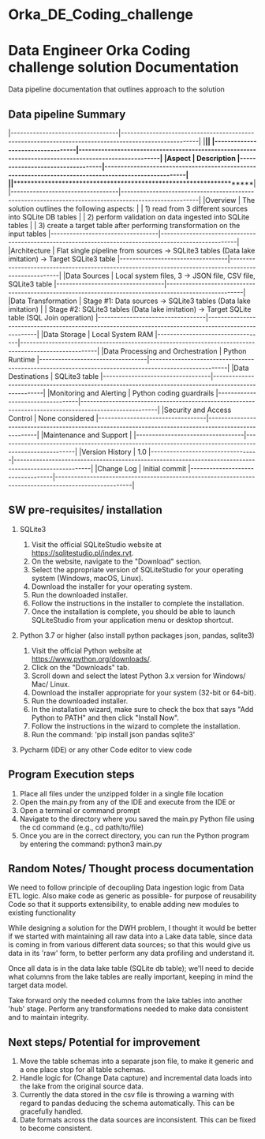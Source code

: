 # Orka_DE_Coding_challenge
# Data Engineer Orka Coding challenge solution Documentation

Data pipeline documentation that outlines approach to the solution

## Data pipeline Summary
|----------------------------------|------------------------------------------------------------------------------------------------------|
|**********************************|******************************************************************************************************|
|----------------------------------|------------------------------------------------------------------------------------------------------|
|Aspect                            | Description
|----------------------------------|------------------------------------------------------------------------------------------------------|
|**********************************|******************************************************************************************************|
|----------------------------------|------------------------------------------------------------------------------------------------------|
|Overview                          | The solution outlines the following aspects:
|                                  | 1) read from 3 different sources into SQLite DB tables
|		                               | 2) perform validation on data ingested into SQLite tables
|		                               | 3) create a target table after performing transformation on the input tables
|----------------------------------|------------------------------------------------------------------------------------------------------|
|Architecture                      | Flat single pipeline from sources -> SQLite3 tables (Data lake imitation) -> Target SQLite3 table
|----------------------------------|------------------------------------------------------------------------------------------------------|
|Data Sources                      | Local system files, 3 -> JSON file, CSV file, SQLite3 table
|----------------------------------|------------------------------------------------------------------------------------------------------|
|Data Transformation               | Stage #1: Data sources                         -> SQLite3 tables (Data lake imitation)
|                                  | Stage #2: SQLite3 tables (Data lake imitation) -> Target SQLite table (SQL Join operation)
|----------------------------------|------------------------------------------------------------------------------------------------------|
|Data Storage                      | Local System RAM
|----------------------------------|------------------------------------------------------------------------------------------------------|
|Data Processing and Orchestration | Python Runtime
|----------------------------------|------------------------------------------------------------------------------------------------------|
|Data Destinations                 | SQLite3 table
|----------------------------------|------------------------------------------------------------------------------------------------------|
|Monitoring and Alerting           | Python coding guardrails
|----------------------------------|------------------------------------------------------------------------------------------------------|
|Security and Access Control       | None considered
|----------------------------------|------------------------------------------------------------------------------------------------------|
|Maintenance and Support           | 
|----------------------------------|------------------------------------------------------------------------------------------------------|
|Version History                   | 1.0
|----------------------------------|------------------------------------------------------------------------------------------------------|
|Change Log                        | Initial commit
|----------------------------------|------------------------------------------------------------------------------------------------------|


## SW pre-requisites/ installation
1) SQLite3
	1) Visit the official SQLiteStudio website at https://sqlitestudio.pl/index.rvt.
	2) On the website, navigate to the "Download" section.
	3) Select the appropriate version of SQLiteStudio for your operating system (Windows, macOS, Linux).
	4) Download the installer for your operating system.
	5) Run the downloaded installer.
	6) Follow the instructions in the installer to complete the installation.
	7) Once the installation is complete, you should be able to launch SQLiteStudio from your application menu or desktop shortcut.

2) Python 3.7 or higher (also install python packages json, pandas, sqlite3)
	1) Visit the official Python website at https://www.python.org/downloads/.
	2) Click on the "Downloads" tab.
	3) Scroll down and select the latest Python 3.x version for Windows/ Mac/ Linux.
	4) Download the installer appropriate for your system (32-bit or 64-bit).
	5) Run the downloaded installer.
	6) In the installation wizard, make sure to check the box that says "Add Python to PATH" and then click "Install Now".
	7) Follow the instructions in the wizard to complete the installation.
    8) Run the command: 'pip install json pandas sqlite3'

3) Pycharm (IDE) or any other Code editor to view code


## Program Execution steps
1) Place all files under the unzipped folder in a single file location
2) Open the main.py from any of the IDE and execute from the IDE or
3) Open a terminal or command prompt
4) Navigate to the directory where you saved the main.py Python file using the cd command (e.g., cd path/to/file)
5) Once you are in the correct directory, you can run the Python program by entering the command: python3 main.py


## Random Notes/ Thought process documentation
We need to follow principle of decoupling Data ingestion logic from Data ETL logic.
Also make code as generic as possible- for purpose of reusability 
Code so that it supports extensibility, to enable adding new modules to existing functionality

While designing a solution for the DWH problem, I thought it would be better if we started with maintaining all raw data into a Lake data table, since data is coming in from various different data sources; so that this would give us data in its 'raw' form, to better perform any data profiling and understand it.

Once all data is in the data lake table (SQLite db table); we'll need to decide what columns from the lake tables are really important, keeping in mind the target data model.

Take forward only the needed columns from the lake tables into another 'hub' stage. Perform any transformations needed to make data consistent and to maintain integrity.


## Next steps/ Potential for improvement
1) Move the table schemas into a separate json file, to make it generic and a one place stop for all table schemas.
2) Handle logic for (Change Data capture) and incremental data loads into the lake from the original source data.
3) Currently the data stored in the csv file is throwing a warning with regard to pandas deducing the schema automatically. This can be gracefully handled.
4) Date formats across the data sources are inconsistent. This can be fixed to become consistent.

